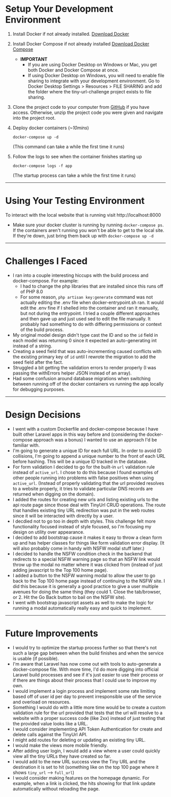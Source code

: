 # Setup Your Development Environment

1. Install Docker if not already installed. [Download Docker](https://docs.docker.com/engine/install/)

2. Install Docker Compose if not already installed [Download Docker Compose](https://docs.docker.com/compose/install/)

    - **IMPORTANT**
        - If you are using Docker Desktop on Windows or Mac, you get both Docker and Docker Compose at once.
        - If using Docker Desktop on Windows, you will need to enable file sharing to integrate with your development environment. Go to Docker Desktop Settings > Resources > FILE SHARING and add the folder where the tiny-url-challenge project exists to file sharing.

3. Clone the project code to your computer from [GitHub](https://github.com/shazaman23/tiny-url-challenge) if you have access. Otherwise, unzip the project code you were given and navigate into the project root.

4. Deploy docker containers (*~10mins*)

    ```
    docker-compose up -d
    ```

    (This command can take a while the first time it runs)

5. Follow the logs to see when the container finishes starting up 
    ```
    docker-compose logs -f app
    ```

    (The startup process can take a while the first time it runs)

---

# Using Your Testing Environment

To interact with the local website that is running visit http://localhost:8000
- Make sure your docker cluster is running by running `docker-compose ps`. If the containers aren't running you won't be able to get to the local site. If they're down, just bring them back up with `docker-compose up -d`

---

# Challenges I Faced
- I ran into a couple interesting hiccups with the build process and docker-compose. For example:
    - I had to change the php libraries that are installed since this runs off of PHP 8.0
    - For some reason, `php artisan key:generate` command was not actually editing the .env file when docker-entrypoint.sh ran. It would edit the .env fine if I shelled into the container and ran it manually, but not during the entrypoint. I tried a couple different approaches and then gave up and just used sed to edit the file manually. It probably had something to do with differing permissions or context of the build process.
- My original model design didn't type cast the ID and so the `id` field in each model was returning 0 since it expected an auto-generating int instead of a string.
- Creating a seed field that was auto-incrementing caused conflicts with the existing primary key of `id` until I rewrote the migration to add the seed field after the fact.
- Struggled a bit getting the validation errors to render properly (I was passing the withErrors helper JSON instead of an array).
- Had some confusion around database migrations when switching between running off of the docker containers vs running the app locally for debugging purposes.

---

# Design Decisions
- I went with a custom Dockerfile and docker-compose because I have built other Laravel apps in this way before and (considering the docker-compose approach was a bonus) I wanted to use an approach I'd be familiar with.
- I'm going to generate a unique ID for each full URL. In order to avoid ID collisions, I'm going to append a unique number to the front of each URL before hashing. This will be a unique ID tracked in the database.
- For form validation I decided to go for the built-in `url` validation rule instead of `active_url`. I chose to do this because I found examples of other people running into problems with false positives when using `active_url`. (Instead of properly validating that the url provided resolves to a website properly, it tries to validate particular DNS records are returned when digging on the domain).
- I added the routes for creating new urls and listing existing urls to the api route page since those deal with TinyUrl CRUD operations. The route that handles existing tiny URL redirection was put in the web routes since it will be interacted with directly by a user.
- I decdied not to go too in depth with styles. This challenge felt more functionality focused instead of style focused, so I'm focusing my design on utility over appearance.
- I decided to add bootstrap cause it makes it easy to throw a clean form up and has helper classes for things like form validation error display. (It will also probably come in handy with NSFW modal stuff later.)
- I decided to handle the NSFW condition check in the backend that redirects to a special NSFW warning page so that an NSFW link would throw up the modal no matter where it was clicked from (instead of just adding javascript to the Top 100 home page).
- I added a button to the NSFW warning modal to allow the user to go back to the Top 100 home page instead of continuing to the NSFW site. I did this because it is generally a good practice to give a user multiple avenues for doing the same thing (they could 1. Close the tab/browser, or 2. Hit the Go Back button to bail on the NSFW site).
- I went with bootstrap javascript assets as well to make the logic for running a modal automatically really easy and quick to implement.

---

# Future Improvements

- I would try to optimize the startup process further so that there's not such a large gap between when the build finishes and when the service is usable (if possible).
- I'm aware that Laravel has now come out with tools to auto-generate a docker-compose file. With more time, I'd do more digging into official Laravel build processes and see if it's just easier to use their process or if there are things about their process that I could use to improve my own.
- I would implement a login process and implement some rate limiting based off of user id per day to prevent irresponsible use of the service and overload on resources.
- Something I would do with a little more time would be to create a custom validation rule for the url provided that tests that the url will resolve to a website with a proper success code (like 2xx) instead of just testing that the provided value looks like a URL.
- I would consider implementing API Token Authentication for create and delete calls against the TinyUrl API.
- I might add routes for deleting or updating an existing tiny URL. 
- I would make the views more mobile friendly.
- After adding user login, I would add a view where a user could quickly view all the tiny URLs they have created so far.
- I would add to the new URL success view the Tiny URL and the destination it is set to hit (something like on the top 100 page where it shows `tiny_url` --> `full_url`)
- I would consider making features on the homepage dynamic. For example, when a link is clicked, the hits showing for that link update automatically without reloading the page.